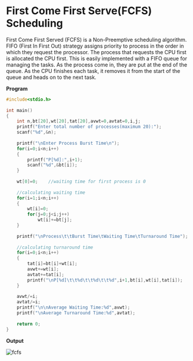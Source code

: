 # First Come First Serve(FCFS) Scheduling

First Come First Served (FCFS) is a Non-Preemptive scheduling algorithm. FIFO (First In First Out) strategy assigns priority to process in the order in which they request the processor. The process that requests the CPU first is allocated the CPU first. This is easily implemented with a FIFO queue for managing the tasks. As the process come in, they are put at the end of the queue. As the CPU finishes each task, it removes it from the start of the queue and heads on to the next task. 

**Program**

```cpp
#include<stdio.h>
 
int main()
{
    int n,bt[20],wt[20],tat[20],avwt=0,avtat=0,i,j;
    printf("Enter total number of processes(maximum 20):");
    scanf("%d",&n);
 
    printf("\nEnter Process Burst Time\n");
    for(i=0;i<n;i++)
    {
        printf("P[%d]:",i+1);
        scanf("%d",&bt[i]);
    }
 
    wt[0]=0;    //waiting time for first process is 0
 
    //calculating waiting time
    for(i=1;i<n;i++)
    {
        wt[i]=0;
        for(j=0;j<i;j++)
            wt[i]+=bt[j];
    }
 
    printf("\nProcess\t\tBurst Time\tWaiting Time\tTurnaround Time");
 
    //calculating turnaround time
    for(i=0;i<n;i++)
    {
        tat[i]=bt[i]+wt[i];
        avwt+=wt[i];
        avtat+=tat[i];
        printf("\nP[%d]\t\t%d\t\t%d\t\t%d",i+1,bt[i],wt[i],tat[i]);
    }
 
    avwt/=i;
    avtat/=i;
    printf("\n\nAverage Waiting Time:%d",avwt);
    printf("\nAverage Turnaround Time:%d",avtat);
 
    return 0;
} 

```

**Output**

![fcfs](https://user-images.githubusercontent.com/37344605/58186570-fa8e8300-7cd6-11e9-9e28-c11fe327335b.png)

